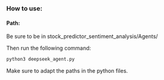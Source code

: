 ### How to use:


#### Path:

Be sure to be in stock_predictor_sentiment_analysis/Agents/

Then run the following command:

```bash
python3 deepseek_agent.py
```

Make sure to adapt the paths in the python files.
